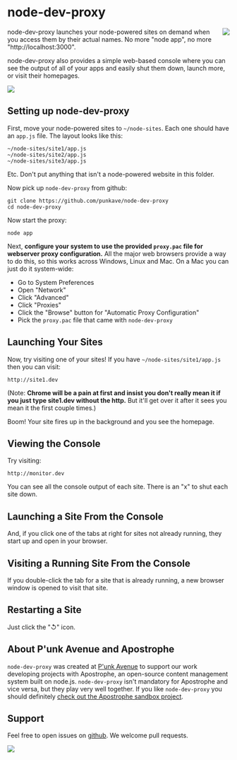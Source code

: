 # node-dev-proxy

<a href="http://apostrophenow.org/"><img src="https://raw.github.com/punkave/node-dev-proxy/master/logos/logo-box-madefor.png" align="right" /></a>

node-dev-proxy launches your node-powered sites on demand when you access them by their actual names. No more "node app", no more "http://localhost:3000".

node-dev-proxy also provides a simple web-based console where you can see the output of all of your apps and easily shut them down, launch more, or visit their homepages.

<img src="https://raw.github.com/punkave/node-dev-proxy/master/screenshot1.png" />

## Setting up node-dev-proxy

First, move your node-powered sites to `~/node-sites`. Each one should have an `app.js` file. The layout looks like this:

    ~/node-sites/site1/app.js
    ~/node-sites/site2/app.js
    ~/node-sites/site3/app.js

Etc. Don't put anything that isn't a node-powered website in this folder.

Now pick up `node-dev-proxy` from github:

    git clone https://github.com/punkave/node-dev-proxy
    cd node-dev-proxy

Now start the proxy:

    node app

Next, **configure your system to use the provided `proxy.pac` file for webserver proxy configuration.** All the major web browsers provide a way to do this, so this works across Windows, Linux and Mac. On a Mac you can just do it system-wide:

* Go to System Preferences
* Open "Network"
* Click "Advanced"
* Click "Proxies"
* Click the "Browse" button for "Automatic Proxy Configuration"
* Pick the `proxy.pac` file that came with `node-dev-proxy`

## Launching Your Sites

Now, try visiting one of your sites! If you have `~/node-sites/site1/app.js` then you can visit:

    http://site1.dev

(Note: **Chrome will be a pain at first and insist you don't really mean it if you just type site1.dev without the http.** But it'll get over it after it sees you mean it the first couple times.)

Boom! Your site fires up in the background and you see the homepage.

## Viewing the Console

Try visiting:

    http://monitor.dev

You can see all the console output of each site. There is an "x" to shut each site down.

## Launching a Site From the Console

  And, if you click one of the tabs at right for sites not already running, they start up and open in your browser.

## Visiting a Running Site From the Console

 If you double-click the tab for a site that is already running, a new browser window is opened to visit that site.

## Restarting a Site

Just click the "↺" icon.

## About P'unk Avenue and Apostrophe

`node-dev-proxy` was created at [P'unk Avenue](http://punkave.com) to support our work developing projects with Apostrophe, an open-source content management system built on node.js. `node-dev-proxy` isn't mandatory for Apostrophe and vice versa, but they play very well together. If you like `node-dev-proxy` you should definitely [check out the Apostrophe sandbox project](http://github.com/punkave/apostrophe-sandbox).

## Support

Feel free to open issues on [github](http://github.com/punkave/node-dev-proxy). We welcome pull requests.

<a href="http://punkave.com/"><img src="https://raw.github.com/punkave/node-dev-proxy/master/logos/logo-box-builtby.png" /></a>




